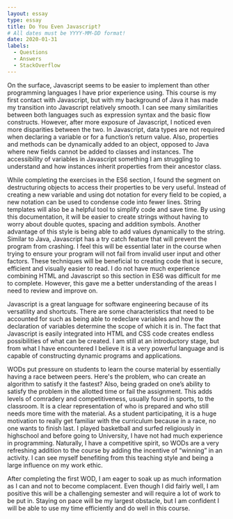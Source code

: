 ```yaml
---
layout: essay
type: essay
title: Do You Even Javascript?
# All dates must be YYYY-MM-DD format!
date: 2020-01-31
labels:
  - Questions
  - Answers
  - StackOverflow
---
```


  On the surface, Javascript seems to be easier to implement than other programming languages I have prior experience using. This course is my first contact with Javascript, but with my background of Java it has made my transition into Javascript relatively smooth. I can see many similarities between both languages such as expression syntax and the basic flow constructs. However, after more exposure of Javascript, I noticed even more disparities between the two. In Javascript, data types are not required when declaring a variable or for a function’s return value. Also, properties and methods can be dynamically added to an object, opposed to Java where new fields cannot be added to classes and instances. The accessibility of variables in Javascript something I am struggling to understand and how instances inherit properties from their ancestor class. 

  While completing the exercises in the ES6 section, I found the segment on destructuring objects to access their properties to be very useful. Instead of creating a new variable and using dot notation for every field to be copied, a new notation can be used to condense code into fewer lines. String templates will also be a helpful tool to simplify code and save time. By using this documentation, it will be easier to create strings without having to worry about double quotes, spacing and addition symbols. Another advantage of this style is being able to add values dynamically to the string. Similar to Java, Javascript has a try catch feature that will prevent the program from crashing. I feel this will be essential later in the course when trying to ensure your program will not fail from invalid user input and other factors. These techniques will be beneficial to creating code that is secure, efficient and visually easier to read. I do not have much experience combining HTML and Javascript so this section in ES6 was difficult for me to complete. However, this gave me a better understanding of the areas I need to review and improve on.
  
  Javascript is a great language for software engineering because of its versatility and shortcuts. There are some characteristics that need to be accounted for such as being able to redeclare variables and how the declaration of variables determine the scope of which it is in. The fact that Javascript is easily integrated into HTML and CSS code creates endless possibilities of what can be created. I am still at an introductory stage, but from what I have encountered I believe it is a very powerful language and is capable of constructing dynamic programs and applications. 
	
  WODs put pressure on students to learn the course material by essentially having a race between peers. Here's the problem, who can create an algorithm to satisfy it the fastest? Also, being graded on one’s ability to satisfy the problem in the allotted time or fail the assignment. This adds levels of comradery and competitiveness, usually found in sports, to the classroom. It is a clear representation of who is prepared and who still needs more time with the material. As a student participating, it is a huge motivation to really get familiar with the curriculum because in a race, no one wants to finish last. I played basketball and surfed religiously in highschool and before going to University, I have not had much experience in programming. Naturally, I have a competitive spirit, so WODs are a very refreshing addition to the course by adding the incentive of “winning” in an activity. I can see myself benefiting from this teaching style and being a large influence on my work ethic. 
  
  After completing the first WOD, I am eager to soak up as much information as I can and not to become complacent. Even though I did fairly well, I am positive this will be a challenging semester and will require a lot of work to be put in. Staying on pace will be my largest obstacle, but I am confident I will be able to use my time efficiently and do well in this course. 
